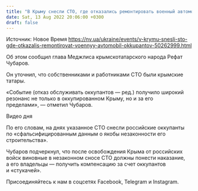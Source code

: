 ```yaml
---
title: "В Крыму снесли СТО, где отказались ремонтировать военный автомобиль оккупантов — Чубаров"
date: Sat, 13 Aug 2022 20:06:00 +0300
draft: false
---
```

Источник: Новое Время https://nv.ua/ukraine/events/v-krymu-snesli-sto-gde-otkazalis-remontirovat-voennyy-avtomobil-okkupantov-50262999.html


 Об этом сообщил глава Меджлиса крымскотатарского народа Рефат Чубаров.

Он уточнил, что собственниками и работниками СТО были крымские татары.

«Событие (отказ обслуживать оккупантов — ред.) получило широкий резонанс не только в оккупированном Крыму, но и за его пределами», — отметил Чубаров.

 Видео дня  

По его словам, на днях указанное СТО снесли российские оккупанты по «сфальсифицированным данным о якобы незаконности его строительства».

Чубаров подчеркнул, что после освобождения Крыма от российских войск виновные в незаконном сносе СТО должны понести наказание, а его владельцы — получить компенсацию за счет оккупантов и «стукачей».

Присоединяйтесь к нам в соцсетях Facebook, Telegram и Instagram.
